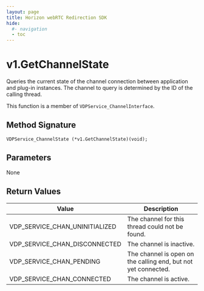 ```yaml
---
layout: page
title: Horizon webRTC Redirection SDK
hide:
  #- navigation
  - toc
---
```

# v1.GetChannelState

Queries the current state of the channel connection between application and plug-in instances. The channel to query is determined by the ID of the calling thread.

This function is a member of `VDPService_ChannelInterface`.

## Method Signature
```
VDPService_ChannelState (*v1.GetChannelState)(void);
```

## Parameters

None

## Return Values

| Value | Description |
| ----- | ----------- |
| VDP_SERVICE_CHAN_UNINITIALIZED | The channel for this thread could not be found. |
| VDP_SERVICE_CHAN_DISCONNECTED | The channel is inactive. |
| VDP_SERVICE_CHAN_PENDING | The channel is open on the calling end, but not yet connected. |
| VDP_SERVICE_CHAN_CONNECTED | The channel is active. |


